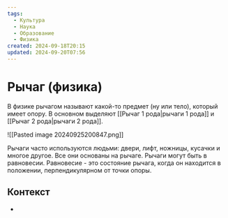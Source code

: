 ```yaml
---
tags:
  - Культура
  - Наука
  - Образование
  - Физика
created: 2024-09-18T20:15
updated: 2024-09-20T07:56
---
```

# Рычаг (физика)

В физике рычагом называют какой-то предмет (ну или тело), который имеет опору.
В основном выделяют [[Рычаг 1 рода|рычаги 1 рода]] и [[Рычаг 2 рода|рычаги 2 рода]].

![[Pasted image 20240925200847.png]]

Рычаги часто используются людьми: двери, лифт, ножницы, кусачки и многое другое. Все они основаны на рычаге.
Рычаги могут быть в равновесии. Равновесие - это состояние рычага, когда он находится в положении, перпендикулярном от точки опоры.
## Контекст
- 

